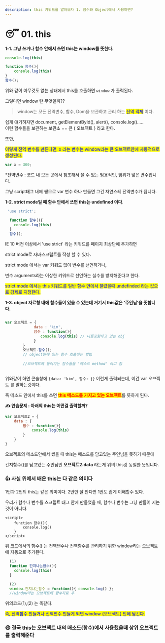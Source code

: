 ```yaml
---
description: this 키워드를 알아보자 1. 함수와 Object에서 사용하면?
---
```


# 😴 01. this



**1-1. 그냥 쓰거나 함수 안에서 쓰면 this는 window를 뜻한다.**

```javascript
console.log(this)

function 함수(){
    console.log(this)
}
함수();
```

위와 같이 아무것도 없는 상태에서 this를 호출하면 `window`  가 출력된다.    &#x20;



그렇다면 window 란 무엇일까??

> window는 모든 전역변수, 함수, Dom을 보관하고 관리 하는 <mark style="color:blue;">전역 객체</mark> 이다.



쉽게 얘기하자면 document, getElementById(), alert(), console.log().....\
이런 함수들을 보관하는 보관소 == 큰 { 오브젝트 } 라고 한다.



또한,

<mark style="color:blue;">이렇게 전역 변수를 만든다면, x 라는 변수는 window라는 큰 오브젝트안에 자동적으로 생성된다.</mark>

```javascript
var x = 300;
```

\*전역변수 : 코드 내 모든 곳에서 참조해서 쓸 수 있는 범용적인, 범위가 넓은 변수입니다.&#x20;

그냥 script태그 내에 쌩으로 var 변수 하나 만들면 그건 자연스레 전역변수가 됩니다.







**1-2.  strict mode일 때 함수 안에서 쓰면 this는 undefined 이다.**

```javascript
 'use strict';

  function 함수(){
    console.log(this)
  }
  함수();
```

IE 10 버전 이상에서 'use strict' 라는 키워드를 페이지 최상단에 추가하면

strict mode로 자바스크립트를 작성 할 수 있다.

strict mode 에서는 var 키워드 없이 변수를 선언하거나,

변수 arguments라는 이상한 키워드로 선언하는 실수를 방지해준다고 한다.

<mark style="color:blue;">strict mode 에서는 this 키워드를 일반 함수 안에서 불렀을때 undefinded 라는 값으로 강제로 지정한다.</mark>





**1-3.  object 자료형 내에 함수들이 있을 수 있는데 거기서 this값은 '주인님'을 뜻합니다.**

```javascript

var 오브젝트 = {
             data : 'kim',
             함수 : function(){
                console.log(this) // 나를포함하고 있는 obj
             }
        }
        오브젝트.함수();
        // object안에 있는 함수 호출하는 방법
        
        //오브젝트에 들어가는 함수들을 '메소드 method' 라고 함
        
```

위와같이 하면 콘솔창에 `{data: 'kim', 함수: ƒ}` 이런게 출력되는데, 이건 var 오브젝트 를 말하는것이다.

즉 메소드 안에서 this를 쓰면 <mark style="color:red;">**this 메소드를 가지고 있는 오브젝트**</mark>를 뜻하게 된다.



**✍️ 연습문제 : 아래의 this는 어떤걸 출력할까?**

```javascript
var 오브젝트2 = {
    data : {
        함수 : function(){
            console.log(this)
        }
    }
}
```

오브젝트의 메소드안에서 썼을 때 this는 메소드를 담고있는 주인님을 뜻하기 때문에

간지함수()를 담고있는 주인님인 **오브젝트2.data** 라는게 위의 this랑 동일한 뜻입니다.&#x20;







### &#x20; :thumbsup: 사실 위에서 배운 this는 다 같은 의미다



1번과 2번의 this는 같은 의미이다. 2번만 잘 안다면 1번도 쉽게 이해할수 있다.



우리가 함수나 변수를 스크립트 태그 안에 만들었을 때, 함수나 변수는 그냥 만들어 지는것이 아니다.

```markup
<script>
    function 함수(){
        console.log()
    }
</script>
```

위 코드에서의 함수() 는 전역변수나 전역함수를 관리하기 위한 window라는 오브젝트에 자동으로 추가된다.





```javascript
  (1)
  function 간지나는함수(){
    console.log(this)
  }

  (2)
  window.간지나는함수 = function(){ console.log() };
  //window라는 오브젝트에 함수자료 추
```

위의코드(1),(2) 는 똑같다.

<mark style="color:blue;">즉, 전역함수 만들거나 전역변수 만들게 되면   window {오브젝트} 안에 담긴다.</mark>





### :smile: 결국 this는 오브젝트 내의 매소드(함수)에서 사용했을때 상위 오브젝트를 출력해준다

